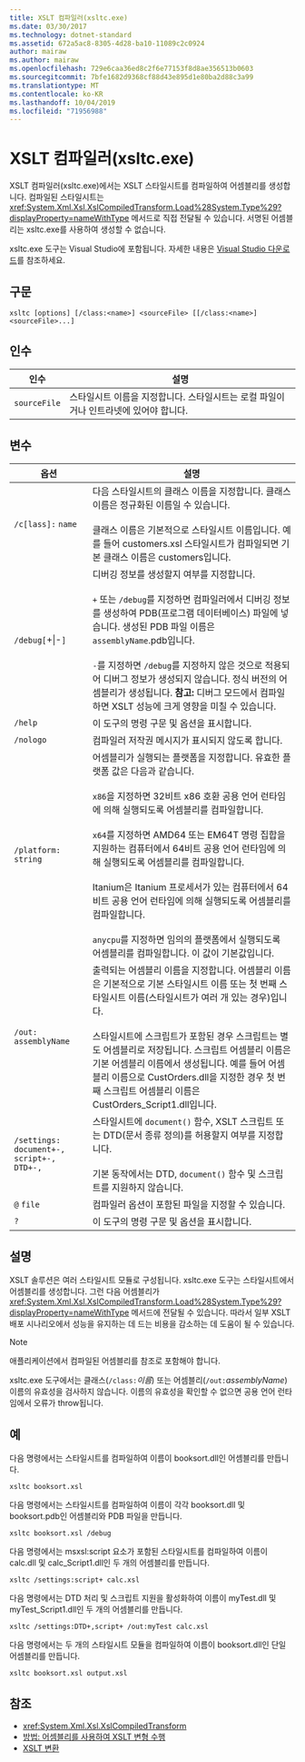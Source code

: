 ```yaml
---
title: XSLT 컴파일러(xsltc.exe)
ms.date: 03/30/2017
ms.technology: dotnet-standard
ms.assetid: 672a5ac8-8305-4d28-ba10-11089c2c0924
author: mairaw
ms.author: mairaw
ms.openlocfilehash: 729e6caa36ed8c2f6e77153f8d8ae356513b0603
ms.sourcegitcommit: 7bfe1682d9368cf88d43e895d1e80ba2d88c3a99
ms.translationtype: MT
ms.contentlocale: ko-KR
ms.lasthandoff: 10/04/2019
ms.locfileid: "71956988"
---
```

# <a name="xslt-compiler-xsltcexe"></a>XSLT 컴파일러(xsltc.exe)
XSLT 컴파일러(xsltc.exe)에서는 XSLT 스타일시트를 컴파일하여 어셈블리를 생성합니다. 컴파일된 스타일시트는 <xref:System.Xml.Xsl.XslCompiledTransform.Load%28System.Type%29?displayProperty=nameWithType> 메서드로 직접 전달될 수 있습니다. 서명된 어셈블리는 xsltc.exe를 사용하여 생성할 수 없습니다.  
  
 xsltc.exe 도구는 Visual Studio에 포함됩니다. 자세한 내용은 [Visual Studio 다운로드](https://aka.ms/vsdownload?utm_source=mscom&utm_campaign=msdocs)를 참조하세요.  
  
## <a name="syntax"></a>구문  
  
```console  
xsltc [options] [/class:<name>] <sourceFile> [[/class:<name>] <sourceFile>...]  
```  
  
## <a name="argument"></a>인수  
  
|인수|설명|  
|--------------|-----------------|  
|`sourceFile`|스타일시트 이름을 지정합니다. 스타일시트는 로컬 파일이거나 인트라넷에 있어야 합니다.|  
  
## <a name="options"></a>변수  
  
|옵션|설명|  
|------------|-----------------|  
|`/c[lass]:` `name`|다음 스타일시트의 클래스 이름을 지정합니다. 클래스 이름은 정규화된 이름일 수 있습니다.<br /><br /> 클래스 이름은 기본적으로 스타일시트 이름입니다. 예를 들어 customers.xsl 스타일시트가 컴파일되면 기본 클래스 이름은 customers입니다.|  
|`/debug[`+&#124;-`]`|디버깅 정보를 생성할지 여부를 지정합니다.<br /><br /> `+` 또는 `/debug`를 지정하면 컴파일러에서 디버깅 정보를 생성하여 PDB(프로그램 데이터베이스) 파일에 넣습니다. 생성된 PDB 파일 이름은 `assemblyName`.pdb입니다.<br /><br /> `-`를 지정하면 `/debug`를 지정하지 않은 것으로 적용되어 디버그 정보가 생성되지 않습니다. 정식 버전의 어셈블리가 생성됩니다. **참고:**  디버그 모드에서 컴파일하면 XSLT 성능에 크게 영향을 미칠 수 있습니다.|  
|`/help`|이 도구의 명령 구문 및 옵션을 표시합니다.|  
|`/nologo`|컴파일러 저작권 메시지가 표시되지 않도록 합니다.|  
|`/platform:` `string`|어셈블리가 실행되는 플랫폼을 지정합니다. 유효한 플랫폼 값은 다음과 같습니다.<br /><br /> `x86`을 지정하면 32비트 x86 호환 공용 언어 런타임에 의해 실행되도록 어셈블리를 컴파일합니다.<br /><br /> `x64`를 지정하면 AMD64 또는 EM64T 명령 집합을 지원하는 컴퓨터에서 64비트 공용 언어 런타임에 의해 실행되도록 어셈블리를 컴파일합니다.<br /><br /> Itanium은 Itanium 프로세서가 있는 컴퓨터에서 64비트 공용 언어 런타임에 의해 실행되도록 어셈블리를 컴파일합니다.<br /><br /> `anycpu`를 지정하면 임의의 플랫폼에서 실행되도록 어셈블리를 컴파일합니다. 이 값이 기본값입니다.|  
|`/out:` `assemblyName`|출력되는 어셈블리 이름을 지정합니다. 어셈블리 이름은 기본적으로 기본 스타일시트 이름 또는 첫 번째 스타일시트 이름(스타일시트가 여러 개 있는 경우)입니다.<br /><br /> 스타일시트에 스크립트가 포함된 경우 스크립트는 별도 어셈블리로 저장됩니다. 스크립트 어셈블리 이름은 기본 어셈블리 이름에서 생성됩니다. 예를 들어 어셈블리 이름으로 CustOrders.dll을 지정한 경우 첫 번째 스크립트 어셈블리 이름은 CustOrders_Script1.dll입니다.|  
|`/settings:` `document+-, script+-, DTD+-,`|스타일시트에 `document()` 함수, XSLT 스크립트 또는 DTD(문서 종류 정의)를 허용할지 여부를 지정합니다.<br /><br /> 기본 동작에서는 DTD, `document()` 함수 및 스크립트를 지원하지 않습니다.|  
|`@` `file`|컴파일러 옵션이 포함된 파일을 지정할 수 있습니다.|  
|`?`|이 도구의 명령 구문 및 옵션을 표시합니다.|  
  
## <a name="remarks"></a>설명  
 XSLT 솔루션은 여러 스타일시트 모듈로 구성됩니다. xsltc.exe 도구는 스타일시트에서 어셈블리를 생성합니다. 그런 다음 어셈블리가 <xref:System.Xml.Xsl.XslCompiledTransform.Load%28System.Type%29?displayProperty=nameWithType> 메서드에 전달될 수 있습니다. 따라서 일부 XSLT 배포 시나리오에서 성능을 유지하는 데 드는 비용을 감소하는 데 도움이 될 수 있습니다.  
  
> [!NOTE]
> 애플리케이션에서 컴파일된 어셈블리를 참조로 포함해야 합니다.  
  
 xsltc.exe 도구에서는 클래스(`/class:`*이름*) 또는 어셈블리(`/out:`*assemblyName*) 이름의 유효성을 검사하지 않습니다. 이름의 유효성을 확인할 수 없으면 공용 언어 런타임에서 오류가 throw됩니다.  
  
## <a name="examples"></a>예  
 다음 명령에서는 스타일시트를 컴파일하여 이름이 booksort.dll인 어셈블리를 만듭니다.  
  
```console  
xsltc booksort.xsl  
```  
  
 다음 명령에서는 스타일시트를 컴파일하여 이름이 각각 booksort.dll 및 booksort.pdb인 어셈블리와 PDB 파일을 만듭니다.  
  
```console  
xsltc booksort.xsl /debug  
```  
  
 다음 명령에서는 msxsl:script 요소가 포함된 스타일시트를 컴파일하여 이름이 calc.dll 및 calc_Script1.dll인 두 개의 어셈블리를 만듭니다.  
  
```console  
xsltc /settings:script+ calc.xsl  
```  
  
 다음 명령에서는 DTD 처리 및 스크립트 지원을 활성화하여 이름이 myTest.dll 및 myTest_Script1.dll인 두 개의 어셈블리를 만듭니다.  
  
```console  
xsltc /settings:DTD+,script+ /out:myTest calc.xsl  
```  
  
 다음 명령에서는 두 개의 스타일시트 모듈을 컴파일하여 이름이 booksort.dll인 단일 어셈블리를 만듭니다.  
  
```console  
xsltc booksort.xsl output.xsl  
```  
  
## <a name="see-also"></a>참조

- <xref:System.Xml.Xsl.XslCompiledTransform>
- [방법: 어셈블리를 사용하여 XSLT 변형 수행](../../../../docs/standard/data/xml/how-to-perform-an-xslt-transformation-by-using-an-assembly.md)
- [XSLT 변환](../../../../docs/standard/data/xml/xslt-transformations.md)

